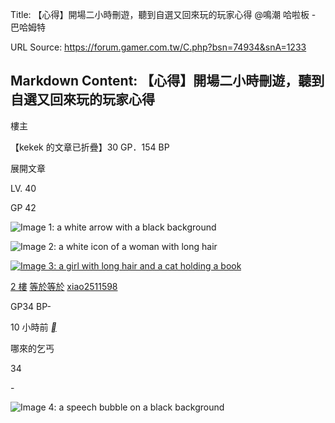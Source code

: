 Title: 【心得】開場二小時刪遊，聽到自選又回來玩的玩家心得 @鳴潮 哈啦板 - 巴哈姆特

URL Source: https://forum.gamer.com.tw/C.php?bsn=74934&snA=1233

Markdown Content:
【心得】開場二小時刪遊，聽到自選又回來玩的玩家心得
-------------------------

樓主

【kekek 的文章已折疊】30 GP．154 BP

展開文章

LV. 40

GP 42

![Image 1: a white arrow with a black background](https://i2.bahamut.com.tw/forum/icons/noob.png)

![Image 2: a white icon of a woman with long hair](https://i2.bahamut.com.tw/forum/icons/fairy.png)

[![Image 3: a girl with long hair and a cat holding a book](https://avatar2.bahamut.com.tw/avataruserpic/x/i/xiao2511598/xiao2511598.png)](https://home.gamer.com.tw/xiao2511598)

[2 樓](https://forum.gamer.com.tw/Co.php?bsn=74934&sn=12556&subbsn=6&bPage=0) [等於等於](https://home.gamer.com.tw/xiao2511598) [xiao2511598](https://home.gamer.com.tw/xiao2511598)

GP34 BP\-

10 小時前 [__](https://prj.gamer.com.tw/app2u/bahaapp.html "手機發文")

哪來的乞丐

34

\-

![Image 4: a speech bubble on a black background](https://i2.bahamut.com.tw/icon/msg_regular.png)
